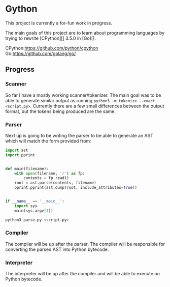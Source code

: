 Gython
======

This project is currently a for-fun work in progress.

The main goals of this project are to learn about programming languages by trying to rewrite [CPython][] 3.5.0 in [Go][].

CPython:https://github.com/python/cpython
Go:https://github.com/golang/go/

## Progress
### Scanner
So far I have a mostly working scanner/tokenizer. The main goal was to be able to generate similar output as running `python3 -m tokenize --exact <script.py>`.
Currently there are a few small differences between the output format, but the tokens being produced are the same.


### Parser
Next up is going to be writing the parser to be able to generate an AST which will match the form provided from:
```python
import ast
import pprint


def main(filename):
    with open(filename, 'r') as fp:
        contents = fp.read()
    root = ast.parse(contents, filename)
    pprint.pprint(ast.dump(root, include_attributes=True))


if __name__ == '__main__':
    import sys
    main(sys.argv[1])
```

```bash
python3 parse.py <script.py>
```

### Compiler
The compiler will be up after the parser. The compiler will be responsible for converting the parsed AST into Python bytecode.

### Interpreter
The interpreter will be up after the compiler and will be able to execute on Python bytecode.
